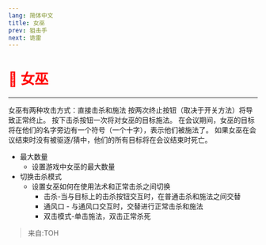 ```yaml
---
lang: 简体中文
title: 女巫
prev: 狙击手
next: 诡雷
---
```


# <font color="red">🧙 <b>女巫</b></font> <Badge text="Killing" type="tip" vertical="middle"/>

***

女巫有两种攻击方式：直接击杀和施法 按两次终止按钮（取决于开关方法）将导致正常终止。 按下击杀按钮一次将对女巫的目标施法。 在会议期间，女巫的目标将在他们的名字旁边有一个符号（一个十字），表示他们被施法了。 如果女巫在会议结束时没有被驱逐/猜中，他们的所有目标将在会议结束时死亡。

- 最大数量
  - 设置游戏中女巫的最大数量
- 切换击杀模式
  - 设置女巫如何在使用法术和正常击杀之间切换
    - 击杀-当与目标上的击杀按钮交互时，在普通击杀和施法之间交替
    - 通风口 - 与通风口交互时，交替进行正常击杀和施法
    - 双击模式-单击施法，双击正常杀死

> 来自:TOH
